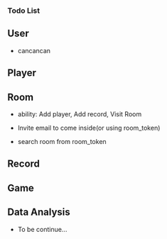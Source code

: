 ### Todo List

## User

* cancancan

## Player

## Room

* ability: Add player, Add record, Visit Room

* Invite email to come inside(or using room_token)

* search room from room_token

## Record


## Game


## Data Analysis

* To be continue...


